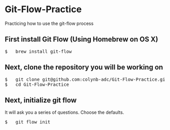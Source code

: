 Git-Flow-Practice
=================

Practicing how to use the git-flow process

<h2>First install Git Flow (Using Homebrew on OS X)</h2>

<pre>
$	brew install git-flow
</pre>

<h2>Next, clone the repository you will be working on</h2>

<pre>
$	git clone git@github.com:colynb-adc/Git-Flow-Practice.git
$	cd Git-Flow-Practice
</pre>

<h2>Next, initialize git flow</h2>
It will ask you a series of questions. Choose the defaults.

<pre>
$	git flow init
</pre>